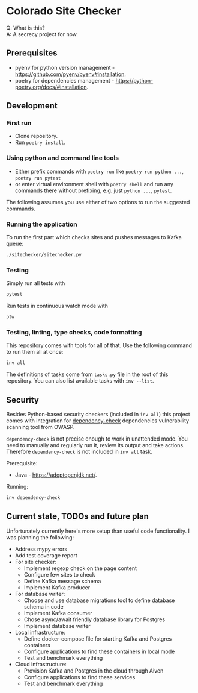 # Colorado Site Checker

Q: What is this?  
A: A secrecy project for now.

## Prerequisites

* pyenv for python version management - <https://github.com/pyenv/pyenv#installation>.
* poetry for dependencies management - <https://python-poetry.org/docs/#installation>.

## Development

### First run

* Clone repository.
* Run `poetry install`.

### Using python and command line tools

* Either prefix commands with `poetry run` like `poetry run python ...`, `poetry run pytest`
* or enter virtual environment shell with `poetry shell` and run any commands there without
  prefixing, e.g. just `python ...`, `pytest`.

The following assumes you use either of two options to run the suggested commands.

### Running the application

To run the first part which checks sites and pushes messages to Kafka queue:

```bash
./sitechecker/sitechecker.py
```

### Testing

Simply run all tests with

```bash
pytest
```

Run tests in continuous watch mode with

```bash
ptw
```

### Testing, linting, type checks, code formatting

This repository comes with tools for all of that.
Use the following command to run them all at once:

```bash
inv all
```

The definitions of tasks come from `tasks.py` file in the root of this repository. You can also
list available tasks with `inv --list`.

## Security

Besides Python-based security checkers (included in `inv all`) this project comes with integration
for [dependency-check](https://pypi.org/project/dependency-check/) dependencies vulnerability
scanning tool from OWASP.

`dependency-check` is not precise enough to work in unattended mode. You need to manually and
regularly run it, review its output and take actions. Therefore `dependency-check` is not included
in `inv all` task.

Prerequisite:

* Java - <https://adoptopenjdk.net/>.

Running:

```bash
inv dependency-check
```

## Current state, TODOs and future plan

Unfortunately currently here's more setup than useful code functionality. I was planning the following:

* Address mypy errors
* Add test coverage report
* For site checker:
  * Implement regexp check on the page content
  * Configure few sites to check
  * Define Kafka message schema
  * Implement Kafka producer
* For database writer:
  * Choose and use database migrations tool to define database schema in code
  * Implement Kafka consumer
  * Chose async/await friendly database library for Postgres
  * Implement database writer
* Local infrastructure:
  * Define docker-compose file for starting Kafka and Postgres containers
  * Configure applications to find these containers in local mode
  * Test and benchmark everything
* Cloud infrastructure:
  * Provision Kafka and Postgres in the cloud through Aiven
  * Configure applications to find these services
  * Test and benchmark everything
